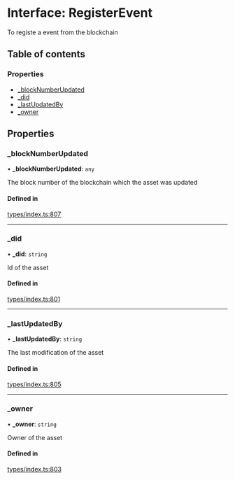 # Interface: RegisterEvent

To registe a event from the blockchain

## Table of contents

### Properties

- [\_blockNumberUpdated](RegisterEvent.md#_blocknumberupdated)
- [\_did](RegisterEvent.md#_did)
- [\_lastUpdatedBy](RegisterEvent.md#_lastupdatedby)
- [\_owner](RegisterEvent.md#_owner)

## Properties

### \_blockNumberUpdated

• **\_blockNumberUpdated**: `any`

The block number of the blockchain which the asset was updated

#### Defined in

[types/index.ts:807](https://github.com/nevermined-io/react-components/blob/5923a94/catalog/src/types/index.ts#L807)

___

### \_did

• **\_did**: `string`

Id of the asset

#### Defined in

[types/index.ts:801](https://github.com/nevermined-io/react-components/blob/5923a94/catalog/src/types/index.ts#L801)

___

### \_lastUpdatedBy

• **\_lastUpdatedBy**: `string`

The last modification of the asset

#### Defined in

[types/index.ts:805](https://github.com/nevermined-io/react-components/blob/5923a94/catalog/src/types/index.ts#L805)

___

### \_owner

• **\_owner**: `string`

Owner of the asset

#### Defined in

[types/index.ts:803](https://github.com/nevermined-io/react-components/blob/5923a94/catalog/src/types/index.ts#L803)
